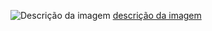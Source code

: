 ![Descrição da imagem](assets/UML%20Diagrams$20(Community).png)
[descrição da imagem](assets/Diagrama%20de%20casso%20de%20uso.pdf)
